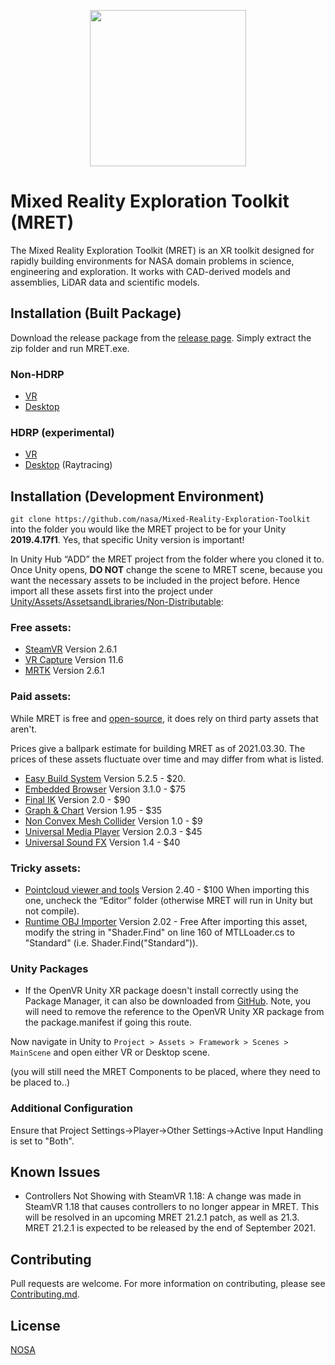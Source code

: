 <p align="center"><img src=https://github.com/nasa/Mixed-Reality-Exploration-Toolkit/blob/master/Unity/Assets/Media/Images/MRET-Banner.png width=250></p>

# Mixed Reality Exploration Toolkit (MRET)

The Mixed Reality Exploration Toolkit (MRET) is an XR toolkit designed for rapidly building environments for NASA domain problems in science, engineering and exploration. It works with CAD-derived models and assemblies, LiDAR data and scientific models.

## Installation (Built Package)

Download the release package from the [release page](https://github.com/nasa/Mixed-Reality-Exploration-Toolkit/releases/tag/v21.1.0). Simply extract the zip folder and run MRET.exe.

### Non-HDRP
* [VR](https://github.com/nasa/Mixed-Reality-Exploration-Toolkit/releases/download/v21.1.0/MRET21.1VR.zip)
* [Desktop](https://github.com/nasa/Mixed-Reality-Exploration-Toolkit/releases/download/v21.1.0/MRET21.1Desktop.zip)

### HDRP (experimental)
* [VR](https://github.com/nasa/Mixed-Reality-Exploration-Toolkit/releases/download/v21.1.0/MRET21.1HDRPVR.zip)
* [Desktop](https://github.com/nasa/Mixed-Reality-Exploration-Toolkit/releases/download/v21.1.0/MRET21.1HDRPDesktop.zip) (Raytracing)

## Installation (Development Environment)

`git clone https://github.com/nasa/Mixed-Reality-Exploration-Toolkit` into the folder you would like the MRET project to be for your Unity **2019.4.17f1**. Yes, that specific Unity version is important!

In Unity Hub “ADD” the MRET project from the folder where you cloned it to.
Once Unity opens, **DO NOT** change the scene to MRET scene, because you want the necessary assets to be included in the project before. 
Hence import all these assets first into the project under [Unity/Assets/AssetsandLibraries/Non-Distributable](https://github.com/nasa/Mixed-Reality-Exploration-Toolkit/tree/master/Unity/Assets/AssetsandLibraries/Non-Distributable):

### Free assets:

* [SteamVR](https://github.com/ValveSoftware/steamvr_unity_plugin/releases/tag/2.6.1) Version 2.6.1
* [VR Capture](https://assetstore.unity.com/packages/tools/video/vr-capture-75654) Version 11.6
* [MRTK](https://github.com/microsoft/MixedRealityToolkit-Unity) Version 2.6.1

### Paid assets:

While MRET is free and [open-source](https://opensource.gsfc.nasa.gov/documents/NASA_Open_Source_Agreement_1.3.pdf), it does rely on third party assets that aren't.

Prices give a ballpark estimate for building MRET as of 2021.03.30. The prices of these assets fluctuate over time and may differ from what is listed.

* [Easy Build System](https://assetstore.unity.com/packages/templates/systems/easy-build-system-v5-2-5-45394) Version 5.2.5 - $20.
* [Embedded Browser](https://assetstore.unity.com/packages/tools/gui/embedded-browser-55459) Version 3.1.0 - $75
* [Final IK](https://assetstore.unity.com/packages/tools/animation/final-ik-14290) Version 2.0 - $90
* [Graph & Chart](https://assetstore.unity.com/packages/tools/gui/graph-and-chart-78488) Version 1.95 - $35
* [Non Convex Mesh Collider](https://assetstore.unity.com/packages/tools/physics/non-convex-mesh-collider-84867) Version 1.0 - $9
* [Universal Media Player](https://assetstore.unity.com/packages/tools/video/ump-win-mac-linux-webgl-49625) Version 2.0.3 - $45
* [Universal Sound FX](https://assetstore.unity.com/packages/audio/sound-fx/universal-sound-fx-17256) Version 1.4 - $40 

### Tricky assets:

* [Pointcloud viewer and tools](https://assetstore.unity.com/packages/tools/utilities/point-cloud-viewer-and-tools-16019) Version 2.40 - $100 When importing this one, uncheck the “Editor” folder (otherwise MRET will run in Unity but not compile).
* [Runtime OBJ Importer](https://assetstore.unity.com/packages/tools/modeling/runtime-obj-importer-49547) Version 2.02 - Free
After importing this asset, modify the string in "Shader.Find" on line 160 of MTLLoader.cs to "Standard" (i.e. Shader.Find("Standard")).

### Unity Packages
* If the OpenVR Unity XR package doesn't install correctly using the Package Manager, it can also be downloaded from [GitHub](https://github.com/ValveSoftware/unity-xr-plugin). Note, you will need to remove the reference to the OpenVR Unity XR package from the package.manifest if going this route.

Now navigate in Unity to `Project > Assets > Framework > Scenes > MainScene` and open either VR or Desktop scene.

(you will still need the MRET Components to be placed, where they need to be placed to..)

### Additional Configuration
Ensure that Project Settings->Player->Other Settings->Active Input Handling is set to "Both".

## Known Issues
* Controllers Not Showing with SteamVR 1.18: A change was made in SteamVR 1.18 that causes controllers to no longer appear in MRET. This will be resolved in an upcoming MRET 21.2.1 patch, as well as 21.3. MRET 21.2.1 is expected to be released by the end of September 2021.

## Contributing

Pull requests are welcome. For more information on contributing, please see [Contributing.md](https://github.com/nasa/Mixed-Reality-Exploration-Toolkit/blob/master/CONTRIBUTING.md).

## License

[NOSA](https://opensource.gsfc.nasa.gov/documents/NASA_Open_Source_Agreement_1.3.pdf)
